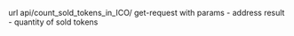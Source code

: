 url
api/count_sold_tokens_in_ICO/
get-request with params - address
result - quantity of sold tokens
